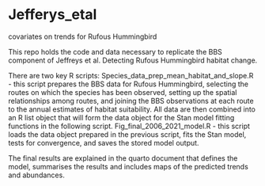 # Jefferys_etal
covariates on trends for Rufous Hummingbird

This repo holds the code and data necessary to replicate the BBS component of Jeffreys et al. Detecting Rufous Hummingbird habitat change.

There are two key R scripts:
Species_data_prep_mean_habitat_and_slope.R - this script prepares the BBS data for Rufous Hummingbird, selecting the routes on which the species has been observed, setting up the spatial relationships among routes, and joining the BBS observations at each route to the annual estimates of habitat suitability. All data are then combined into an R list object that will form the data object for the Stan model fitting functions in the following script.
Fig_final_2006_2021_model.R - this script loads the data object prepared in the previous script, fits the Stan model, tests for convergence, and saves the stored model output.

The final results are explained in the quarto document that defines the model, summarises the results and includes maps of the predicted trends and abundances.


